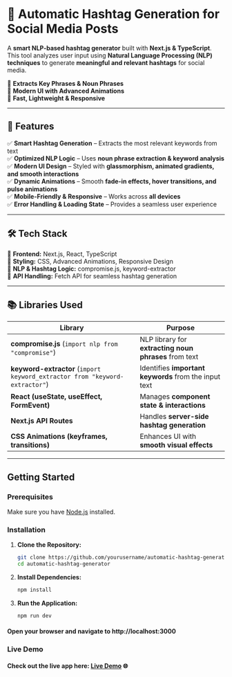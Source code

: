# 🚀 Automatic Hashtag Generation for Social Media Posts  

A **smart NLP-based hashtag generator** built with **Next.js & TypeScript**. This tool analyzes user input using **Natural Language Processing (NLP) techniques** to generate **meaningful and relevant hashtags** for social media.  

🔹 **Extracts Key Phrases & Noun Phrases**  
🔹 **Modern UI with Advanced Animations**  
🔹 **Fast, Lightweight & Responsive**  

---

## 📌 Features  

✅ **Smart Hashtag Generation** – Extracts the most relevant keywords from text  
✅ **Optimized NLP Logic** – Uses **noun phrase extraction & keyword analysis**  
✅ **Modern UI Design** – Styled with **glassmorphism, animated gradients, and smooth interactions**  
✅ **Dynamic Animations** – Smooth **fade-in effects, hover transitions, and pulse animations**  
✅ **Mobile-Friendly & Responsive** – Works across **all devices**  
✅ **Error Handling & Loading State** – Provides a seamless user experience  

---

## 🛠️ Tech Stack  

🔹 **Frontend:** Next.js, React, TypeScript  
🔹 **Styling:** CSS, Advanced Animations, Responsive Design  
🔹 **NLP & Hashtag Logic:** compromise.js, keyword-extractor  
🔹 **API Handling:** Fetch API for seamless hashtag generation  

---

## 📚 Libraries Used  

| Library               | Purpose |
|-----------------------|---------|
| **compromise.js** (`import nlp from "compromise"`) | NLP library for **extracting noun phrases** from text |
| **keyword-extractor** (`import keyword_extractor from "keyword-extractor"`) | Identifies **important keywords** from the input text |
| **React (useState, useEffect, FormEvent)** | Manages **component state & interactions** |
| **Next.js API Routes** | Handles **server-side hashtag generation** |
| **CSS Animations (keyframes, transitions)** | Enhances UI with **smooth visual effects** |

---

## Getting Started

### Prerequisites
Make sure you have [Node.js](https://nodejs.org/) installed.

### Installation

1. **Clone the Repository:**
   ```bash
   git clone https://github.com/yourusername/automatic-hashtag-generator.git
   cd automatic-hashtag-generator
2. **Install Dependencies:**
   ```bash
   npm install
3. **Run the Application:**
   ```bash
   npm run dev
#### Open your browser and navigate to http://localhost:3000

### Live Demo
#### Check out the live app here: [Live Demo](https://automatic-hashtag-generation.vercel.app/) 🌐
